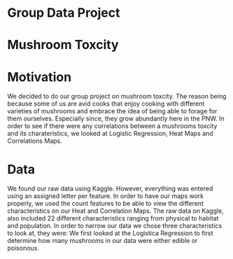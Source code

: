# Group Data Project 

# Mushroom Toxcity

# Motivation
We decided to do our group project on mushroom toxcity. The reason being because some of us are avid cooks that enjoy cooking with different varieties of mushrooms and embrace the idea of being able to forage for them ourselves. Especially since, they grow abundantly here in the PNW. In order to see if there were any correlations between a mushrooms toxcity and its charateristics, we looked at Logistic Regression, Heat Maps and Correlations Maps. 

# Data
We found our raw data using Kaggle. However, everything was entered using an assigned letter per feature. In order to have our maps work properly, we used the count features to be able to view the different characteristics on our Heat and Correlation Maps. The raw data on Kaggle, also included 22 different characteristics ranging from physical to habitat and population. In order to narrow our data we chose three characteristics to look at, they were: 
We first looked at the Logistica Regression to first determine how many mushrooms in our data were either edible or poisonous. 
